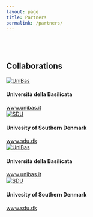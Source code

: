 ```yaml
---
layout: page
title: Partners
permalink: /partners/
---
```


<div class="partners">
  <h2 class="page-header" style="margin-top: 80px">Collaborations</h2>
  <div class="row">
    <div class="col-sm-6">
      <div class="media">
        <div class="media-left">
          <a href="http://www.unibas.it" target="_blank">
            <img class="media-object" src="{{ "/img/unibas.png" | prepend: site.baseurl }}" alt="UniBas">
          </a>
        </div>
        <div class="media-body">
          <h4 class="media-heading">Universit&agrave; della Basilicata</h4>
          <a href="http://www.unibas.it" target="_blank">www.unibas.it</a>
        </div>
      </div>
    </div>
    <div class="col-sm-6">
      <div class="media">
        <div class="media-left">
          <a href="http://www.sdu.dk" target="_blank">
            <img class="media-object" src="{{ "/img/odense.png" | prepend: site.baseurl }}" alt="SDU">
          </a>
          </div>
        <div class="media-body">
          <h4 class="media-heading">Univesity of Southern Denmark</h4>
          <a href="http://www.sdu.dk" target="_blank">www.sdu.dk</a>
        </div>
      </div>
    </div>
    <div class="row">
    <div class="col-sm-6">
      <div class="media">
        <div class="media-left">
          <a href="http://www.unibas.it" target="_blank">
            <img class="media-object" src="{{ "/img/unibas.png" | prepend: site.baseurl }}" alt="UniBas">
          </a>
        </div>
        <div class="media-body">
          <h4 class="media-heading">Universit&agrave; della Basilicata</h4>
          <a href="http://www.unibas.it" target="_blank">www.unibas.it</a>
        </div>
      </div>
    </div>
    <div class="col-sm-6">
      <div class="media">
        <div class="media-left">
          <a href="http://www.sdu.dk" target="_blank">
            <img class="media-object" src="{{ "/img/odense.png" | prepend: site.baseurl }}" alt="SDU">
          </a>
          </div>
        <div class="media-body">
          <h4 class="media-heading">Univesity of Southern Denmark</h4>
          <a href="http://www.sdu.dk" target="_blank">www.sdu.dk</a>
        </div>
      </div>
    </div>
  </div>

</div>
